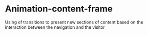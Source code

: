 # Animation-content-frame
Using of transitions to present new sections of content based on the interaction between the navigation and the visitor
